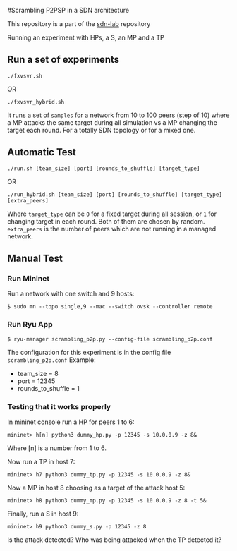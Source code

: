 #Scrambling P2PSP in a SDN architecture

This repository is a part of the [sdn-lab](https://github.com/cristobalmedinalopez/sdn-lab) repository

Running an experiment with HPs, a S, an MP and a TP

## Run a set of experiments
```
./fxvsvr.sh
```
OR
```
./fxvsvr_hybrid.sh
```
It runs a set of `samples` for a network from 10 to 100 peers (step of 10) where a MP attacks the same target during all simulation vs a MP changing the target each round. For a totally SDN topology or for a mixed one. 

## Automatic Test

```
./run.sh [team_size] [port] [rounds_to_shuffle] [target_type]
```
OR
```
./run_hybrid.sh [team_size] [port] [rounds_to_shuffle] [target_type] [extra_peers]
```
Where `target_type` can be `0` for a fixed target during all session, or `1` for changing target in each round. Both of them are chosen by random. `extra_peers` is the number of peers which are not running in a managed network.

## Manual Test
### Run Mininet
Run a network with one switch and 9 hosts:
```
$ sudo mn --topo single,9 --mac --switch ovsk --controller remote
```
### Run Ryu App
```
$ ryu-manager scrambling_p2p.py --config-file scrambling_p2p.conf
```

The configuration for this experiment is in the config file `scrambling_p2p.conf`
Example:
- team_size = 8
- port = 12345 
- rounds_to_shuffle = 1

### Testing that it works properly

In mininet console run a HP for peers 1 to 6:
```
mininet> h[n] python3 dummy_hp.py -p 12345 -s 10.0.0.9 -z 8&
```
Where [n] is a number from 1 to 6.

Now run a TP in host 7:
```
mininet> h7 python3 dummy_tp.py -p 12345 -s 10.0.0.9 -z 8&
```
Now a MP in host 8 choosing as a target of the attack host 5:
```
mininet> h8 python3 dummy_mp.py -p 12345 -s 10.0.0.9 -z 8 -t 5&
```
Finally, run a S in host 9:
```
mininet> h9 python3 dummy_s.py -p 12345 -z 8
```
Is the attack detected? Who was being attacked when the TP detected it?
